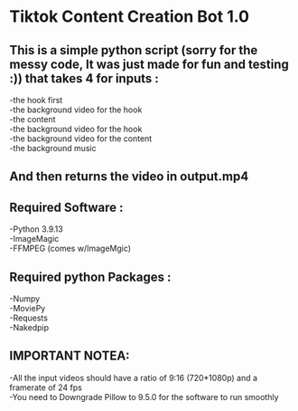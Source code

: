 # Tiktok Content Creation Bot 1.0 
## This is a simple python script (sorry for the messy code, It was just made for fun and testing :)) that takes 4 for inputs :
-the hook first <br/>
-the background video for the hook <br/>
-the content <br/>
-the background video for the hook <br/>
-the background video for the content <br/>
-the background music
## And then returns the video in output.mp4

## Required Software :
-Python 3.9.13 <br/>
-ImageMagic <br/>
-FFMPEG (comes w/ImageMgic)

## Required python Packages :
-Numpy <br/>
-MoviePy <br/>
-Requests <br/>
-Nakedpip

## IMPORTANT NOTEA:
-All the input videos should have a ratio of 9:16 (720*1080p) and a framerate of 24 fps <br/>
-You need to Downgrade Pillow to 9.5.0 for the software to run smoothly
